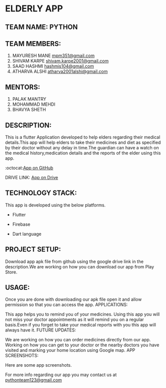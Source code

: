 # ELDERLY APP

## TEAM NAME: PYTHON

## TEAM MEMBERS:

1. MAYURESH MANE mpm351@gmail.com
2. SHIVAM KARPE shivam.karpe2001@gmail.com
3. SAAD HASHMI hashmis104@gmail.com
4. ATHARVA ALSHI atharva2001alshi@gmail.com

## MENTORS:

1. PALAK MANTRY
2. MOHAMMAD MEHDI
3. BHAVYA SHETH

## DESCRIPTION:

This is a flutter Application developed to help elders regarding their medical details.This app will help elders to take their medicines and diet as specified by their doctor without any delay in time.The guardian can have a watch on the medical history,medication details and the reports of the elder using this app.

:octocat:[App on GitHub](https://github.com/Mayuresh351/Elderly_App)

DRIVE LINK: [App on Drive](https://drive.google.com/file/d/1Dt0ogGWINYJWQA0FEHdTnqze-LF2xfir/view?usp=drivesdk)

## TECHNOLOGY STACK:

This app is developed using the below platforms.

* Flutter

* Firebase

* Dart language

## PROJECT SETUP:

Download app apk file from github using the google drive link in the description.We are working on how you can download our app from Play Store.

## USAGE:

Once you are done with downloading our apk file open it and allow permission so that you can access the app.
APPLICATIONS:

This app helps you to remind you of your medicines. Using this app you will not miss your doctor appointments as it will remind you on a regular basis.Even if you forget to take your medical reports with you this app will always have it.
FUTURE UPDATES:

We are working on how you can order medicines directly from our app. Working on how you can get to your doctor or the nearby doctors you have visited and marking your home location using Google map.
APP SCREENSHOTS:

Here are some app screenshots.

For more info regarding our app you may contact us at pythonteam123@gmail.com
